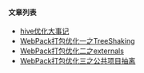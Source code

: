 #### 文章列表

- [hive优化大事记][1]
- [WebPack打包优化一之TreeShaking][2]
- [WebPack打包优化二之externals][3]
- [WebPack打包优化三之公共项目抽离][4]

[1]:https://github.com/yanglang1987500/docs/blob/master/hive优化/hive优化大事记.md
[2]:https://github.com/yanglang1987500/docs/blob/master/hive优化/WebPack打包优化一之TreeShaking.md
[3]:https://github.com/yanglang1987500/docs/blob/master/hive优化/WebPack打包优化二之externals.md
[4]:https://github.com/yanglang1987500/docs/blob/master/hive优化/WebPack打包优化三之公共项目抽离.md